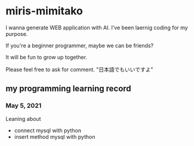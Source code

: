 # miris-mimitako
I wanna generate WEB application with AI.
I've been laernig coding for my purpose.

If you're a beginner programmer, maybe we can be friends?

It will be fun to grow up together.

Please feel free to ask for comment.
"日本語でもいいですよ"


## my programming learning record
### May 5, 2021
Leaning about
* connect mysql with python
* insert method mysql with python